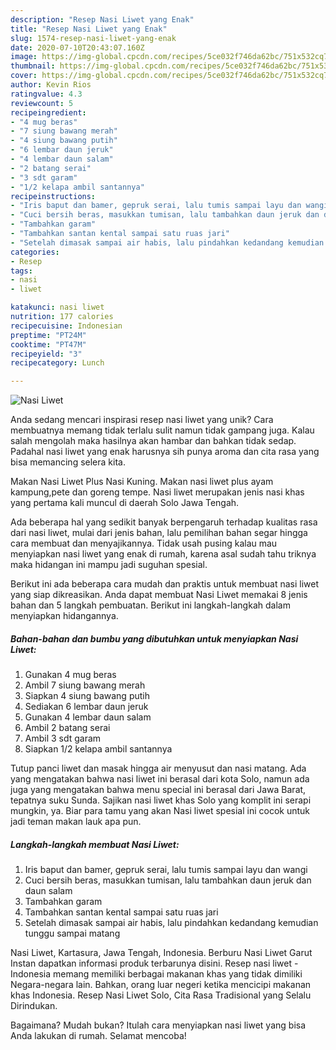 ```yaml
---
description: "Resep Nasi Liwet yang Enak"
title: "Resep Nasi Liwet yang Enak"
slug: 1574-resep-nasi-liwet-yang-enak
date: 2020-07-10T20:43:07.160Z
image: https://img-global.cpcdn.com/recipes/5ce032f746da62bc/751x532cq70/nasi-liwet-foto-resep-utama.jpg
thumbnail: https://img-global.cpcdn.com/recipes/5ce032f746da62bc/751x532cq70/nasi-liwet-foto-resep-utama.jpg
cover: https://img-global.cpcdn.com/recipes/5ce032f746da62bc/751x532cq70/nasi-liwet-foto-resep-utama.jpg
author: Kevin Rios
ratingvalue: 4.3
reviewcount: 5
recipeingredient:
- "4 mug beras"
- "7 siung bawang merah"
- "4 siung bawang putih"
- "6 lembar daun jeruk"
- "4 lembar daun salam"
- "2 batang serai"
- "3 sdt garam"
- "1/2 kelapa ambil santannya"
recipeinstructions:
- "Iris baput dan bamer, gepruk serai, lalu tumis sampai layu dan wangi"
- "Cuci bersih beras, masukkan tumisan, lalu tambahkan daun jeruk dan daun salam"
- "Tambahkan garam"
- "Tambahkan santan kental sampai satu ruas jari"
- "Setelah dimasak sampai air habis, lalu pindahkan kedandang kemudian tunggu sampai matang"
categories:
- Resep
tags:
- nasi
- liwet

katakunci: nasi liwet 
nutrition: 177 calories
recipecuisine: Indonesian
preptime: "PT24M"
cooktime: "PT47M"
recipeyield: "3"
recipecategory: Lunch

---
```



![Nasi Liwet](https://img-global.cpcdn.com/recipes/5ce032f746da62bc/751x532cq70/nasi-liwet-foto-resep-utama.jpg)

Anda sedang mencari inspirasi resep nasi liwet yang unik? Cara membuatnya memang tidak terlalu sulit namun tidak gampang juga. Kalau salah mengolah maka hasilnya akan hambar dan bahkan tidak sedap. Padahal nasi liwet yang enak harusnya sih punya aroma dan cita rasa yang bisa memancing selera kita.

Makan Nasi Liwet Plus Nasi Kuning. Makan nasi liwet plus ayam kampung,pete dan goreng tempe. Nasi liwet merupakan jenis nasi khas yang pertama kali muncul di daerah Solo Jawa Tengah.

Ada beberapa hal yang sedikit banyak berpengaruh terhadap kualitas rasa dari nasi liwet, mulai dari jenis bahan, lalu pemilihan bahan segar hingga cara membuat dan menyajikannya. Tidak usah pusing kalau mau menyiapkan nasi liwet yang enak di rumah, karena asal sudah tahu triknya maka hidangan ini mampu jadi suguhan spesial.


Berikut ini ada beberapa cara mudah dan praktis untuk membuat nasi liwet yang siap dikreasikan. Anda dapat membuat Nasi Liwet memakai 8 jenis bahan dan 5 langkah pembuatan. Berikut ini langkah-langkah dalam menyiapkan hidangannya.

<!--inarticleads1-->

##### Bahan-bahan dan bumbu yang dibutuhkan untuk menyiapkan Nasi Liwet:

1. Gunakan 4 mug beras
1. Ambil 7 siung bawang merah
1. Siapkan 4 siung bawang putih
1. Sediakan 6 lembar daun jeruk
1. Gunakan 4 lembar daun salam
1. Ambil 2 batang serai
1. Ambil 3 sdt garam
1. Siapkan 1/2 kelapa ambil santannya


Tutup panci liwet dan masak hingga air menyusut dan nasi matang. Ada yang mengatakan bahwa nasi liwet ini berasal dari kota Solo, namun ada juga yang mengatakan bahwa menu special ini berasal dari Jawa Barat, tepatnya suku Sunda. Sajikan nasi liwet khas Solo yang komplit ini serapi mungkin, ya. Biar para tamu yang akan Nasi liwet spesial ini cocok untuk jadi teman makan lauk apa pun. 

<!--inarticleads2-->

##### Langkah-langkah membuat Nasi Liwet:

1. Iris baput dan bamer, gepruk serai, lalu tumis sampai layu dan wangi
1. Cuci bersih beras, masukkan tumisan, lalu tambahkan daun jeruk dan daun salam
1. Tambahkan garam
1. Tambahkan santan kental sampai satu ruas jari
1. Setelah dimasak sampai air habis, lalu pindahkan kedandang kemudian tunggu sampai matang


Nasi Liwet, Kartasura, Jawa Tengah, Indonesia. Berburu Nasi Liwet Garut Instan dapatkan informasi produk terbarunya disini. Resep nasi liwet - Indonesia memang memiliki berbagai makanan khas yang tidak dimiliki Negara-negara lain. Bahkan, orang luar negeri ketika mencicipi makanan khas Indonesia. Resep Nasi Liwet Solo, Cita Rasa Tradisional yang Selalu Dirindukan. 

Bagaimana? Mudah bukan? Itulah cara menyiapkan nasi liwet yang bisa Anda lakukan di rumah. Selamat mencoba!
